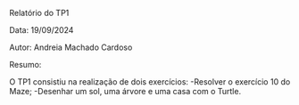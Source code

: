 Relatório do TP1 

Data: 19/09/2024

Autor: Andreia Machado Cardoso

Resumo:

O TP1 consistiu na realização de dois exercícios:
-Resolver o exercício 10 do Maze;
-Desenhar um sol, uma árvore e uma casa com o Turtle.
